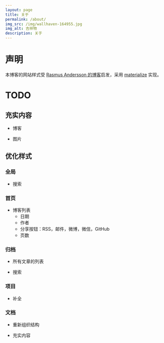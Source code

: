 ```yaml
---
layout: page
title: 关于
permalink: /about/
img_src: /img/wallhaven-164955.jpg
img_alt: 吉祥物
description: 关于
---
```


# 声明

本博客的网站样式受 [Rasmus Andersson 的博客](http://rsms.me)启发，采用
[materialize](http://materializecss.com/) 实现。

# TODO

## 充实内容

+ 博客

+ 图片

## 优化样式

### 全局

+ 搜索

### 首页

+ 博客列表
    - 日期
    - 作者
    - 分享按钮：RSS，邮件，微博，微信，GitHub
    - 页数

### 归档

+ 所有文章的列表

+ 搜索

### 项目

+ 补全

### 文档

+ 重新组织结构

+ 充实内容
